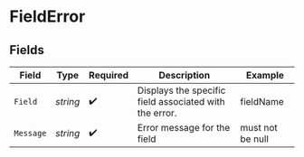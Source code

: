 # FieldError


## Fields

| Field                                                  | Type                                                   | Required                                               | Description                                            | Example                                                |
| ------------------------------------------------------ | ------------------------------------------------------ | ------------------------------------------------------ | ------------------------------------------------------ | ------------------------------------------------------ |
| `Field`                                                | *string*                                               | :heavy_check_mark:                                     | Displays the specific field associated with the error. | fieldName                                              |
| `Message`                                              | *string*                                               | :heavy_check_mark:                                     | Error message for the field                            | must not be null                                       |